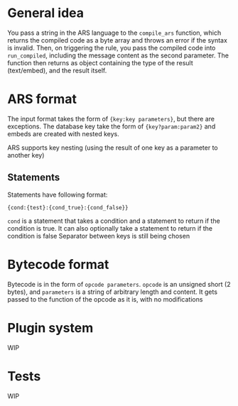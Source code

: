 # General idea
You pass a string in the ARS language to the `compile_ars` function, which returns the compiled code as a byte array and throws an error if the syntax is invalid. Then, on triggering the rule, you pass the compiled code into `run_compiled`, including the message content as the second parameter. The function then returns as object containing the type of the result (text/embed), and the result itself.

# ARS format
The input format takes the form of `{key:key parameters}`, but there are exceptions. The database key take the form of `{key?param:param2}` and embeds are created with nested keys.

ARS supports key nesting (using the result of one key as a parameter to another key)

## Statements
Statements have following format:
```
{cond:{test}:{cond_true}:{cond_false}}
```
`cond` is a statement that takes a condition and a statement to return if the condition is true. It can also optionally take a statement to return if the condition is false
Separator between keys is still being chosen

# Bytecode format
Bytecode is in the form of `opcode parameters`. `opcode` is an unsigned short (2 bytes), and `parameters` is a string of arbitrary length and content. It gets passed to the function of the opcode as it is, with no modifications

# Plugin system
WIP

# Tests
WIP